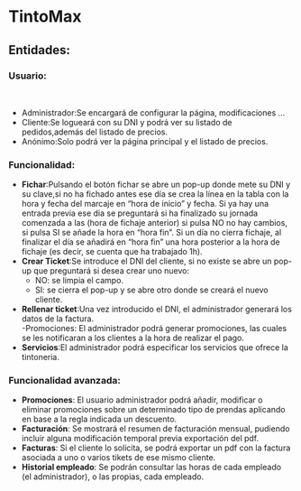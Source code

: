 # TintoMax
<h2>Entidades:</h2>

<h3>Usuario:</h3></br>

* Administrador:Se encargará de configurar la página, modificaciones …      </br> 		
* Cliente:Se logueará con su DNI y podrá ver su listado de pedidos,además del listado de precios.</br>
* Anónimo:Solo podrá ver la página principal y el listado de precios.</br>

<h3>Funcionalidad:</h3>
	
  * **Fichar**:Pulsando el botón fichar se abre un pop-up donde mete su DNI y su clave,si no ha fichado antes ese día se crea la línea en la tabla con la hora y fecha del marcaje en “hora de inicio” y fecha. Si ya hay una entrada previa ese dia se preguntará si ha finalizado su jornada comenzada a las (hora de fichaje anterior) si pulsa NO no hay cambios, si pulsa SI se añade la hora en “hora fin”.
  Si un día no cierra fichaje, al finalizar el día se añadirá en “hora fin” una hora posterior a la hora de fichaje (es decir, se cuenta que ha trabajado 1h).</br>
  * **Crear Ticket**:Se introduce el DNI del cliente, si no existe se abre un pop-up que preguntará si desea crear uno nuevo:</br>
    * NO: se limpia el campo.</br>
    * SI: se cierra el pop-up y se abre otro donde se creará el nuevo cliente.</br>
  * **Rellenar ticket**:Una vez introducido el DNI, el administrador generará los datos de la factura.</br>
  -Promociones: El administrador podrá generar promociones, las cuales se les notificaran a los clientes a la hora de realizar el pago.</br>
  * **Servicios**:El administrador podrá especificar los servicios que ofrece la tintoneria.</br>
  
  <h3>Funcionalidad avanzada:</h3>
	
  * **Promociones**: El usuario administrador podrá añadir, modificar o eliminar promociones sobre un determinado tipo de prendas aplicando en base a la regla indicada un descuento.
  * **Facturación**: Se mostrará el resumen de facturación mensual, pudiendo incluir alguna modificación temporal previa exportación del pdf.
  * **Facturas**: Si el cliente lo solicita, se podrá exportar un pdf con la factura asociada a uno o varios tikets de ese mismo cliente.
  * **Historial empleado**: Se podrán consultar las horas de cada empleado (el administrador), o las propias, cada empleado.

